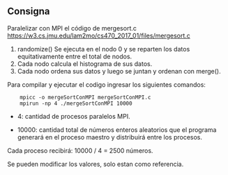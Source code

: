 ## Consigna

Paralelizar con MPI el código de mergesort.c https://w3.cs.jmu.edu/lam2mo/cs470_2017_01/files/mergesort.c  
1. randomize() Se ejecuta en el nodo 0 y se reparten los datos equitativamente entre el total de nodos.
2. Cada nodo calcula el histograma de sus datos.
3. Cada nodo ordena sus datos y luego se juntan y ordenan con merge().

Para compilar y ejecutar el codigo ingresar los siguientes comandos:
```
    mpicc -o mergeSortConMPI mergeSortConMPI.c
    mpirun -np 4 ./mergeSortConMPI 10000
```
- 4: cantidad de procesos paralelos MPI.

- 10000: cantidad total de números enteros aleatorios que el programa generará en el proceso maestro y distribuirá entre los procesos.

Cada proceso recibirá: 10000 / 4 = 2500 números.

Se pueden modificar los valores, solo estan como referencia. 
